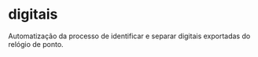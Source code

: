 # digitais
Automatização da processo de identificar e separar digitais exportadas do relógio de ponto.
